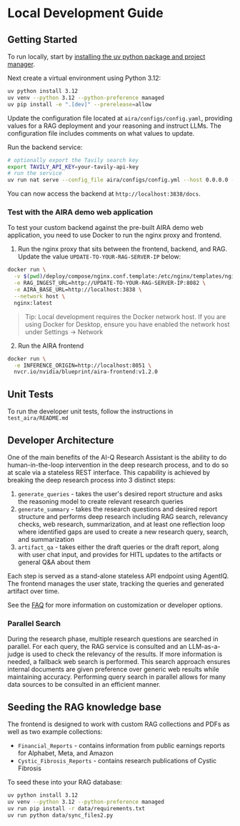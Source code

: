 # Local Development Guide

## Getting Started

To run locally, start by [installing the uv python package and project manager](https://docs.astral.sh/uv/getting-started/installation/). 

Next create a virtual environment using Python 3.12:

```bash
uv python install 3.12
uv venv --python 3.12 --python-preference managed
uv pip install -e ".[dev]" --prerelease=allow
```

Update the configuration file located at `aira/configs/config.yaml`, providing values for a RAG deployment and your reasoning and instruct LLMs. The configuration file includes comments on what values to update.

Run the backend service:

```bash
# optionally export the Tavily search key
export TAVILY_API_KEY=your-tavily-api-key
# run the service
uv run nat serve --config_file aira/configs/config.yml --host 0.0.0.0 --port 3838
```

You can now access the backend at `http://localhost:3838/docs`. 

### Test with the AIRA demo web application

To test your custom backend against the pre-built AIRA demo web application, you need to use Docker to run the nginx proxy and frontend.

1. Run the nginx proxy that sits between the frontend, backend, and RAG. Update the value `UPDATE-TO-YOUR-RAG-SERVER-IP` below:

```bash
docker run \
  -v $(pwd)/deploy/compose/nginx.conf.template:/etc/nginx/templates/nginx.conf.template \
  -e RAG_INGEST_URL=http://UPDATE-TO-YOUR-RAG-SERVER-IP:8082 \
  -e AIRA_BASE_URL=http://localhost:3838 \
  --network host \
  nginx:latest
```

> Tip: Local development requires the Docker network host. If you are using Docker for Desktop, ensure you have enabled the network host under Settings -> Network

2. Run the AIRA frontend 

```bash
docker run \
  -e INFERENCE_ORIGIN=http://localhost:8051 \
  nvcr.io/nvidia/blueprint/aira-frontend:v1.2.0
```

## Unit Tests

To run the developer unit tests, follow the instructions in `test_aira/README.md`

## Developer Architecture

One of the main benefits of the AI-Q Research Assistant is the ability to do human-in-the-loop intervention in the deep research process, and to do so at scale via a stateless REST interface. This capability is achieved by breaking the deep research process into 3 distinct steps:

1. `generate_queries` - takes the user's desired report structure and asks the reasoning model to create relevant research queries 
2. `generate_summary` - takes the research questions and desired report structure and performs deep research including RAG search, relevancy checks, web research, summarization, and at least one reflection loop where identified gaps are used to create a new research query, search, and summarization
3. `artifact_qa` - takes either the draft queries or the draft report, along with user chat input, and provides for HITL updates to the artifacts or general Q&A about them 

Each step is served as a stand-alone stateless API endpoint using AgentIQ. The frontend manages the user state, tracking the queries and generated artifact over time. 

See the [FAQ](/docs/FAQ.md) for more information on customization or developer options.

### Parallel Search

During the research phase, multiple research questions are searched in parallel. For each query, the RAG service is consulted and an LLM-as-a-judge is used to check the relevancy of the results. If more information is needed, a fallback web search is performed. This search approach ensures internal documents are given preference over generic web results while maintaining accuracy. Performing query search in parallel allows for many data sources to be consulted in an efficient manner.


## Seeding the RAG knowledge base

The frontend is designed to work with custom RAG collections and PDFs as well as two example collections:

- `Financial_Reports` - contains information from public earnings reports for Alphabet, Meta, and Amazon
- `Cystic_Fibrosis_Reports` - contains research publications of Cystic Fibrosis 

To seed these into your RAG database: 

```bash
uv python install 3.12
uv venv --python 3.12 --python-preference managed
uv run pip install -r data/requirements.txt
uv run python data/sync_files2.py
```

